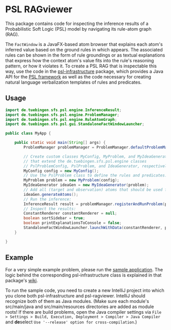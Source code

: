 # PSL RAGviewer

This package contains code for inspecting the inference results of a Probabilistic Soft Logic (PSL) model by navigating its rule-atom graph (RAG).

The `FactWindow` is a JavaFX-based atom browser that explains each atom's inferred value based on the ground rules in which appears.
The associated rules can be shown in the form of rule groundings or as textual explanations that express how the context atom's value fits into the rule's reasoning pattern, or how it violates it.
To create a PSL RAG that is inspectable this way, use the code in the [psl-infrastructure](https://github.com/jdellert/psl-infrastructure) package, which provides a Java API for the [PSL framework](https://psl.linqs.org/) as well as the code necessary for creating natural language verbalization templates of rules and predicates.

## Usage
``` Java
import de.tuebingen.sfs.psl.engine.InferenceResult;
import de.tuebingen.sfs.psl.engine.ProblemManager;
import de.tuebingen.sfs.psl.engine.RuleAtomGraph;
import de.tuebingen.sfs.psl.gui.StandaloneFactWindowLauncher;

public class MyApp {

	public static void main(String[] args) {
		ProblemManager problemManager = ProblemManager.defaultProblemManager();

		// Create custom classes MyConfig, MyProblem, and MyIdeaGenerator
		// that extend the de.tuebingen.sfs.psl.engine classes
		// PslProblemConfig, PslProblem, and IdeaGenerator, respectively.
		MyConfig config = new MyConfig();
		// Use the PslProblem class to define the rules and predicates:
		MyProblem problem = new MyProblem(config);
		MyIdeaGenerator ideaGen = new MyIdeaGenerator(problem);
		// Add all (target and observation) atoms that should be used for the inference:
		ideaGen.generateAtoms();
		// Run the inference:
		InferenceResult result = problemManager.registerAndRunProblem(problem);
		// Inspect the results:
		ConstantRenderer constantRenderer = null;
		boolean sortSidebar = true;
		boolean printExplanationsToConsole = false;
		StandaloneFactWindowLauncher.launchWithData(constantRenderer, problem, result, sortSidebar, printExplanationsToConsole);
	}

}
```

## Example

For a very simple example problem, please run the [sample application](https://github.com/verenablaschke/psl-ragviewer/blob/master/src/main/java/de/tuebingen/sfs/psl/gui/examples/livesknows/EntryClass.java).
The logic behind the corresponding psl-infrastructure class is explained in that package's [wiki](https://github.com/jdellert/psl-infrastructure/wiki/Example:-Lives-&-Knows).

To run the sample code, you need to create a new IntelliJ project into which you clone both psl-infrastructure and psl-ragviewer.
IntelliJ should recognize both of them as Java modules.
(Make sure each module's src/main/java and src/main/resources directories are added as module roots!
If there are build problems, open the Java compiler settings via `File > Settings > Build, Execution, Deployment > Compiler > Java Compiler` and **de**select `Use '--release' option for cross-compilation`.)